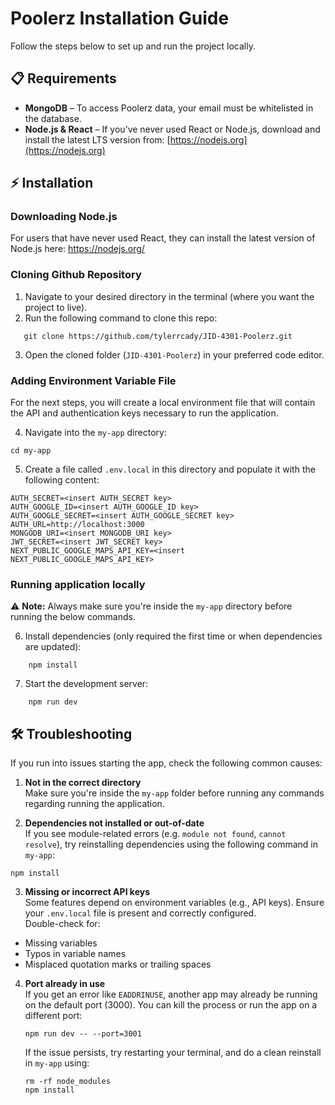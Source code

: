 
# Poolerz Installation Guide
Follow the steps below to set up and run the project locally.
## 📋 Requirements
- **MongoDB** – To access Poolerz data, your email must be whitelisted in the database.
- **Node.js & React** – If you’ve never used React or Node.js, download and install the latest LTS version from:  [https://nodejs.org](https://nodejs.org)

## ⚡ Installation
### Downloading Node.js
For users that have never used React, they can install the latest version of Node.js here: https://nodejs.org/

### Cloning Github Repository
1. Navigate to your desired directory in the terminal (where you want the project to live).
2. Run the following command to clone this repo:
```
   git clone https://github.com/tylerrcady/JID-4301-Poolerz.git
```
3. Open the cloned folder (`JID-4301-Poolerz`) in your preferred code editor.

### Adding Environment Variable File
For the next steps, you will create a local environment file that will contain the API and authentication keys necessary to run the application.

4. Navigate into the `my-app` directory:
```
cd my-app
```
5. Create a file called `.env.local` in this directory and populate it with the following content:
```
AUTH_SECRET=<insert AUTH_SECRET key>
AUTH_GOOGLE_ID=<insert AUTH_GOOGLE_ID key>
AUTH_GOOGLE_SECRET=<insert AUTH_GOOGLE_SECRET key>
AUTH_URL=http://localhost:3000
MONGODB_URI=<insert MONGODB_URI key>
JWT_SECRET=<insert JWT_SECRET key>
NEXT_PUBLIC_GOOGLE_MAPS_API_KEY=<insert NEXT_PUBLIC_GOOGLE_MAPS_API_KEY>
```

### Running application locally
⚠️ **Note:** Always make sure you're inside the `my-app` directory before running the below commands.

6. Install dependencies (only required the first time or when dependencies are updated):
```
    npm install
```
7. Start the development server:
```
    npm run dev
```
## 🛠️ Troubleshooting

If you run into issues starting the app, check the following common causes:

   1. **Not in the correct directory**  
   Make sure you're inside the `my-app` folder before running any commands regarding running the application.

   2. **Dependencies not installed or out-of-date**  
If you see module-related errors (e.g. `module not found`, `cannot resolve`), try reinstalling dependencies using the following command in `my-app`:
   ```
   npm install
   ```

   3. **Missing or incorrect API keys**  
Some features depend on environment variables (e.g., API keys). Ensure your `.env.local` file is present and correctly configured.  
Double-check for:
- Missing variables
- Typos in variable names
- Misplaced quotation marks or trailing spaces

4. **Port already in use**  
If you get an error like `EADDRINUSE`, another app may already be running on the default port (3000). You can kill the process or run the app on a different port:
   ```
   npm run dev -- --port=3001
   ```

   If the issue persists, try restarting your terminal, and do a clean reinstall in `my-app` using:
      ```
      rm -rf node_modules
      npm install
      ```

